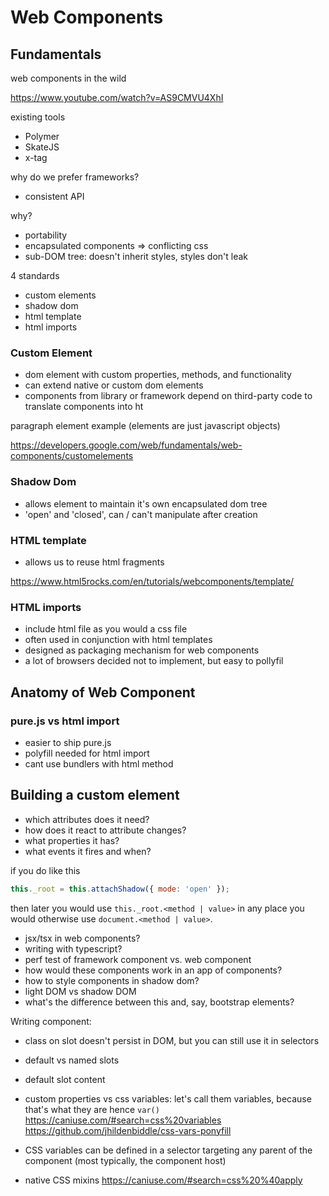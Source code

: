 # Web Components

## Fundamentals

web components in the wild

https://www.youtube.com/watch?v=AS9CMVU4XhI

existing tools

- Polymer
- SkateJS
- x-tag

why do we prefer frameworks?

- consistent API

why?

- portability
- encapsulated components => conflicting css
- sub-DOM tree: doesn't inherit styles, styles don't leak

4 standards

- custom elements
- shadow dom
- html template
- html imports

### Custom Element

- dom element with custom properties, methods, and functionality
- can extend native or custom dom elements
- components from library or framework depend on third-party code to translate components into ht

paragraph element example (elements are just javascript objects)

https://developers.google.com/web/fundamentals/web-components/customelements

### Shadow Dom

- allows element to maintain it's own encapsulated dom tree
- 'open' and 'closed', can / can't manipulate after creation

### HTML template

- allows us to reuse html fragments

https://www.html5rocks.com/en/tutorials/webcomponents/template/

### HTML imports

- include html file as you would a css file
- often used in conjunction with html templates
- designed as packaging mechanism for web components
- a lot of browsers decided not to implement, but easy to pollyfil

## Anatomy of Web Component

### pure.js vs html import

- easier to ship pure.js
- polyfill needed for html import
- cant use bundlers with html method

## Building a custom element

- which attributes does it need?
- how does it react to attribute changes?
- what properties it has?
- what events it fires and when?

if you do like this

```js
this._root = this.attachShadow({ mode: 'open' });
```

then later you would use `this._root.<method | value>` in any place you would otherwise use `document.<method | value>`.

- jsx/tsx in web components?
- writing with typescript?
- perf test of framework component vs. web component
- how would these components work in an app of components?
- how to style components in shadow dom?
- light DOM vs shadow DOM
- what's the difference between this and, say, bootstrap elements?

Writing component:

- class on slot doesn't persist in DOM, but you can still use it in selectors
- default vs named slots
- default slot content

- custom properties vs css variables: let's call them variables, because that's what they are hence `var()`
https://caniuse.com/#search=css%20variables
https://github.com/jhildenbiddle/css-vars-ponyfill

- CSS variables can be defined in a selector targeting any parent of the component (most typically, the component host)

- native CSS mixins
https://caniuse.com/#search=css%20%40apply


